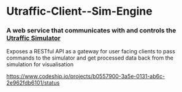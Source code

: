 Utraffic-Client--Sim-Engine
===========================

### A web service that communicates with and controls the [Utraffic Simulator](https://github.com/wanderanimrod/Utraffic-Simulator)

Exposes a RESTful API as a gateway for user facing clients to pass commands to the simulator and get 
processed data back from the simulation for visualisation

https://www.codeship.io/projects/b0557900-3a5e-0131-ab6c-2e962fdb6101/status

